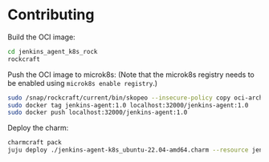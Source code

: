 # Contributing

Build the OCI image:

```bash
cd jenkins_agent_k8s_rock
rockcraft
```

Push the OCI image to microk8s:
(Note that the microk8s registry needs to be enabled using `microk8s enable registry`.)

```bash
sudo /snap/rockcraft/current/bin/skopeo --insecure-policy copy oci-archive:jenkins_agent_k8s_rock/jenkins-agent-k8s_1.0_amd64.rock docker-daemon:jenkins-agent:1.0
sudo docker tag jenkins-agent:1.0 localhost:32000/jenkins-agent:1.0
sudo docker push localhost:32000/jenkins-agent:1.0
```

Deploy the charm:

```bash
charmcraft pack
juju deploy ./jenkins-agent-k8s_ubuntu-22.04-amd64.charm --resource jenkins-image=localhost:32000/jenkins-agent:1.0
```
